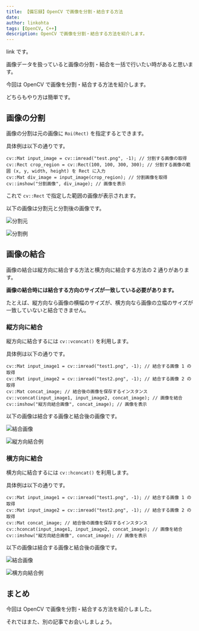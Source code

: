 ```yaml
---
title: 【備忘録】OpenCV で画像を分割・結合する方法
date: 
author: linkohta
tags: [OpenCV, C++]
description: OpenCV で画像を分割・結合する方法を紹介します。
---
```


link です。

画像データを扱っていると画像の分割・結合を一括で行いたい時があると思います。

今回は OpenCV で画像を分割・結合する方法を紹介します。

どちらもやり方は簡単です。

## 画像の分割

画像の分割は元の画像に `Roi(Rect)` を指定するとできます。

具体例は以下の通りです。

```cpp:title=画像の分割
cv::Mat input_image = cv::imread("test.png", -1); // 分割する画像の取得
cv::Rect crop_region = cv::Rect(100, 100, 300, 300); // 分割する画像の範囲 (x, y, width, height) を Rect に入力
cv::Mat div_image = input_image(crop_region); // 分割画像を取得
cv::imshow("分割画像", div_image); // 画像を表示
```

これで `cv::Rect` で指定した範囲の画像が表示されます。

以下の画像は分割元と分割後の画像です。

![分割元](images\2022-11-06_22h02_57.png)

![分割例](images\2022-11-20_20h05_09.png)

## 画像の結合

画像の結合は縦方向に結合する方法と横方向に結合する方法の 2 通りがあります。

**画像の結合時には結合する方向のサイズが一致している必要があります。**

たとえば、縦方向なら画像の横幅のサイズが、横方向なら画像の立幅のサイズが一致していないと結合できません。

### 縦方向に結合

縦方向に結合するには `cv::vconcat()` を利用します。

具体例は以下の通りです。

```cpp:title=縦方向に結合
cv::Mat input_image1 = cv::imread("test1.png", -1); // 結合する画像 1 の取得
cv::Mat input_image2 = cv::imread("test2.png", -1); // 結合する画像 2 の取得
cv::Mat concat_image; // 結合後の画像を保存するインスタンス
cv::vconcat(input_image1, input_image2, concat_image); // 画像を結合
cv::imshow("縦方向結合画像", concat_image); // 画像を表示
```

以下の画像は結合する画像と結合後の画像です。

![結合画像](images\2022-11-20_20h05_09.png)

![縦方向結合例](images\2022-11-20_22h01_37.png)

### 横方向に結合

横方向に結合するには `cv::hconcat()` を利用します。

具体例は以下の通りです。

```cpp:title=横方向に結合
cv::Mat input_image1 = cv::imread("test1.png", -1); // 結合する画像 1 の取得
cv::Mat input_image2 = cv::imread("test2.png", -1); // 結合する画像 2 の取得
cv::Mat concat_image; // 結合後の画像を保存するインスタンス
cv::hconcat(input_image1, input_image2, concat_image); // 画像を結合
cv::imshow("縦方向結合画像", concat_image); // 画像を表示
```

以下の画像は結合する画像と結合後の画像です。

![結合画像](images\2022-11-06_22h02_57.png)

![横方向結合例](images\2022-11-20_21h58_58.png)

## まとめ

今回は OpenCV で画像を分割・結合する方法を紹介しました。

それではまた、別の記事でお会いしましょう。